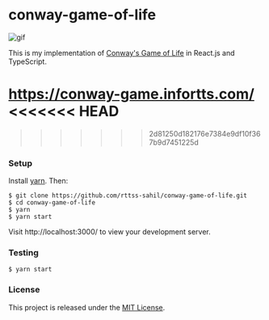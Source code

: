 # conway-game-of-life

![gif](https://i.imgur.com/gsfpbsx.gif)

This is my implementation of [Conway's Game of Life][conway] in React.js and
TypeScript.

https://conway-game.infortts.com/
<<<<<<< HEAD
=======

>>>>>>> 2d81250d182176e7384e9df10f367b9d7451225d

### Setup

Install [yarn][yarn]. Then:

```
$ git clone https://github.com/rttss-sahil/conway-game-of-life.git
$ cd conway-game-of-life
$ yarn
$ yarn start
```

Visit http://localhost:3000/ to view your development server.

### Testing

```
$ yarn start
```

### License

This project is released under the [MIT License][mit].

[conway]: https://en.wikipedia.org/wiki/Conway%27s_Game_of_Life
[yarn]: https://yarnpkg.com/
[mit]: http://www.opensource.org/licenses/MIT
